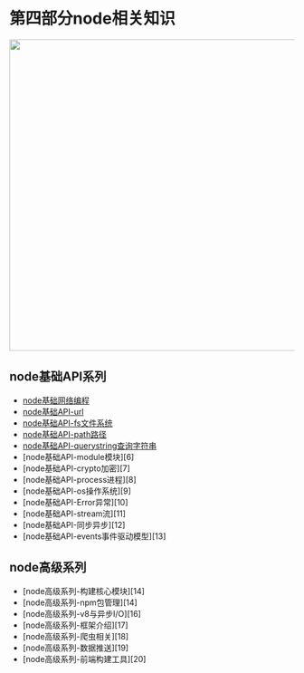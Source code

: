 # 第四部分node相关知识
 
<image src="https://github.com/MarsPen/-notes-summary/blob/master/images/node.png" width="550"></image>


## node基础API系列
* [node基础网络编程][1]
* [node基础API-url][2]
* [node基础API-fs文件系统][3]
* [node基础API-path路径][4]
* [node基础API-querystring查询字符串][5]
* [node基础API-module模块][6]
* [node基础API-crypto加密][7]
* [node基础API-process进程][8]
* [node基础API-os操作系统][9]
* [node基础API-Error异常][10]
* [node基础API-stream流][11]
* [node基础API-同步异步][12]
* [node基础API-events事件驱动模型][13]


## node高级系列
* [node高级系列-构建核心模块][14]
* [node高级系列-npm包管理][14]
* [node高级系列-v8与异步I/O][16]
* [node高级系列-框架介绍][17] 
* [node高级系列-爬虫相关][18] 
* [node高级系列-数据推送][19] 
* [node高级系列-前端构建工具][20]


[1]: https://github.com/MarsPen/-notes-summary/blob/master/node/http.md
[2]: https://github.com/MarsPen/-notes-summary/blob/master/node/url.md
[3]: https://github.com/MarsPen/-notes-summary/blob/master/node/fs.md
[4]: https://github.com/MarsPen/-notes-summary/blob/master/node/path.md
[5]: https://github.com/MarsPen/-notes-summary/blob/master/node/querystring.md